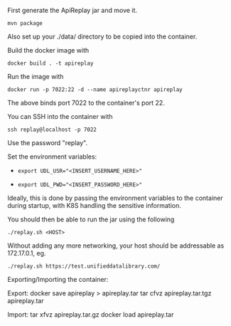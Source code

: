 First generate the ApiReplay jar and move it.

  `mvn package`
  
Also set up your ./data/ directory to be copied into the container.

Build the docker image with

  `docker build . -t apireplay`

Run the image with

  `docker run -p 7022:22 -d --name apireplayctnr apireplay`

The above binds port 7022 to the container's port 22. 

You can SSH into the container with

  `ssh replay@localhost -p 7022`
  
Use the password "replay".

Set the environment variables:

*  `export UDL_USR="<INSERT_USERNAME_HERE>"`
  
*  `export UDL_PWD="<INSERT_PASSWORD_HERE>"`
  
Ideally, this is done by passing the environment variables to the container during startup, with K8S handling the sensitive information.

You should then be able to run the jar using the following

  `./replay.sh <HOST>`
  
Without adding any more networking, your host should be addressable as 172.17.0.1, eg.

  `./replay.sh https://test.unifieddatalibrary.com/ `

Exporting/Importing the container:

Export:
docker save apireplay > apireplay.tar
tar cfvz apireplay.tar.tgz apireplay.tar

Import:
tar xfvz apireplay.tar.gz
docker load apireplay.tar
